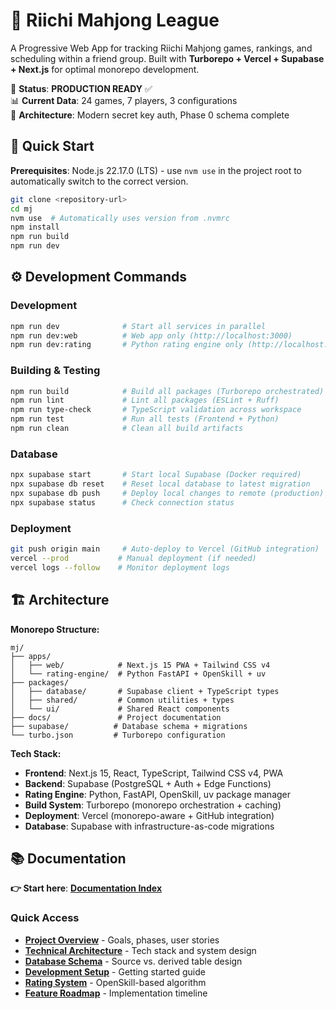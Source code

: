 # 🎌 Riichi Mahjong League

A Progressive Web App for tracking Riichi Mahjong games, rankings, and scheduling within a friend group. Built with **Turborepo + Vercel + Supabase + Next.js** for optimal monorepo development.

🎯 **Status**: **PRODUCTION READY** ✅  
📊 **Current Data**: 24 games, 7 players, 3 configurations  
🔧 **Architecture**: Modern secret key auth, Phase 0 schema complete

## 🚀 Quick Start

**Prerequisites**: Node.js 22.17.0 (LTS) - use `nvm use` in the project root to automatically switch to the correct version.

```bash
git clone <repository-url>
cd mj
nvm use  # Automatically uses version from .nvmrc
npm install
npm run build
npm run dev
```

## ⚙️ Development Commands

### **Development**

```bash
npm run dev              # Start all services in parallel
npm run dev:web          # Web app only (http://localhost:3000)
npm run dev:rating       # Python rating engine only (http://localhost:8000)
```

### **Building & Testing**

```bash
npm run build            # Build all packages (Turborepo orchestrated)
npm run lint             # Lint all packages (ESLint + Ruff)
npm run type-check       # TypeScript validation across workspace
npm run test             # Run all tests (Frontend + Python)
npm run clean            # Clean all build artifacts
```

### **Database**

```bash
npx supabase start       # Start local Supabase (Docker required)
npx supabase db reset    # Reset local database to latest migration
npx supabase db push     # Deploy local changes to remote (production)
npx supabase status      # Check connection status
```

### **Deployment**

```bash
git push origin main     # Auto-deploy to Vercel (GitHub integration)
vercel --prod           # Manual deployment (if needed)
vercel logs --follow    # Monitor deployment logs
```

## 🏗️ Architecture

**Monorepo Structure:**

```
mj/
├── apps/
│   ├── web/            # Next.js 15 PWA + Tailwind CSS v4
│   └── rating-engine/  # Python FastAPI + OpenSkill + uv
├── packages/
│   ├── database/       # Supabase client + TypeScript types
│   ├── shared/         # Common utilities + types
│   └── ui/             # Shared React components
├── docs/               # Project documentation
├── supabase/          # Database schema + migrations
└── turbo.json         # Turborepo configuration
```

**Tech Stack:**

- **Frontend**: Next.js 15, React, TypeScript, Tailwind CSS v4, PWA
- **Backend**: Supabase (PostgreSQL + Auth + Edge Functions)
- **Rating Engine**: Python, FastAPI, OpenSkill, uv package manager
- **Build System**: Turborepo (monorepo orchestration + caching)
- **Deployment**: Vercel (monorepo-aware + GitHub integration)
- **Database**: Supabase with infrastructure-as-code migrations

## 📚 Documentation

**👉 Start here**: [**Documentation Index**](./docs/README.md)

### Quick Access

- [**Project Overview**](./docs/01-project-overview.md) - Goals, phases, user stories
- [**Technical Architecture**](./docs/02-technical-architecture.md) - Tech stack and system design
- [**Database Schema**](./docs/03-database-schema.md) - Source vs. derived table design
- [**Development Setup**](./docs/04-development-setup.md) - Getting started guide
- [**Rating System**](./docs/05-rating-system.md) - OpenSkill-based algorithm
- [**Feature Roadmap**](./docs/06-feature-roadmap.md) - Implementation timeline
